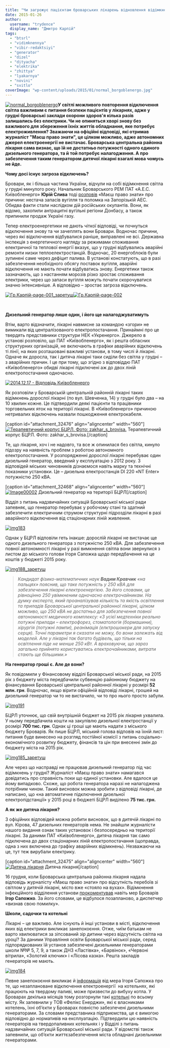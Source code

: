 ```yaml
---
title: "Чи загрожує пацієнтам броварських лікарень відновлення відімкнень світла?"
date: 2015-01-26
author: 
  username: "trydence"
  display_name: "Дмитро Карпій"
tags: 
  - "btsrl"
  - "vidimknennya"
  - "vibir-redaktsiyi"
  - "generator"
  - "dizel"
  - "dityacha"
  - "elektrika"
  - "zhittya"
  - "lyakarnya"
  - "novini"
  - "svitlo"
coverImage: "wp-content/uploads/2015/01/normal_borgoblenergo.jpg"
---
```


[![normal_borgoblenergo](https://mpz.brovary.org/wp-content/uploads/2015/01/normal_borgoblenergo.jpg)](https://mpz.brovary.org/wp-content/uploads/2015/01/normal_borgoblenergo.jpg)**У світлі можливого повторення відключення світла важливим є питання безпеки пацієнтів у лікарнях, адже у грудні броварські заклади охорони здоров'я кілька разів залишались без електрики. Чи не опиняться хворі знову без важливого для збереження їхніх життів обладнання, яке потребує електроживлення? Зважаючи на офіційні відповіді, які отримав журналіст "Маєш право знати", це цілком можливо, адже автономних джерел електроенергії не вистачає. Броварська центральна районна лікарня сама визнає, що їй не достатньо потужності одного єдиного дизельного генератора, та й той потребує налагодження. А про забезпечення таким генератором дитячої лікарні взагалі мова чомусь не йде.**

**Чому досі існує загроза відключень?**

Бровари, як і більша частина України, відчули на собі відімкнення світла у грудні минулого року. Начальник Броварського РЕМ ПАТ «А.Е.С. Київобленерго» **Юрій Слива** тоді [розповів](https://mpz.brovary.org/u-brovarskomu-rem-rozpovili-v-yaki-godini-vimikatimut-svitlo/) «Маєш право знати» про причини: нестача запасів вугілля та поломка на Запорізькій АЕС. Обидва факти стали наслідком дій російських окупантів. Вони, як відомо, захопили антрацитні вугільні регіони Донбасу, а також припинили продаж Україні газу.

Тепер електроенергетики не дають чіткої відповіді, чи почнуться відключення знову та чи зачеплять вони Бровари. Водночас причини, через які відключення відбувалися раніше, виправлені не всі. Державна інспекція з енергетичного нагляду за режимами споживання електричної та теплової енергії вказує, що у грудні відбувались аварійні ремонти низки теплоелектростанцій. Водночас, 20 енергоблоків були зупинені саме через дефіцит палива. В установі констатують, що в разі забезпечення необхідного обсягу поставок вугілля, аварійні відключення не мають почати відбуватись знову. Енергетики також зазначають, що з настанням морозів різко зростає споживання електрики, через що запаси вугілля можуть почати скорочуватися значно інтенсивніше. А відповідно – зростає загроза відключень.

[![Гр.Карпій-page-001_заретуш](https://mpz.brovary.org/wp-content/uploads/2015/01/Gr.Karpiy-page-001_zaretush.jpg)](https://mpz.brovary.org/wp-content/uploads/2015/01/Gr.Karpiy-page-001_zaretush.jpg)[![Гр.Карпій-page-002](https://mpz.brovary.org/wp-content/uploads/2015/01/Gr.Karpiy-page-002.jpg)](https://mpz.brovary.org/wp-content/uploads/2015/01/Gr.Karpiy-page-002.jpg)

 

**Дизельний генератор лише один, і його ще налагоджуватимуть**

Втім, варто відзначити, лікарні навмисне за командою «згори» не вимикали від централізованого електропостачання. Принаймні про це твердять представники структури НЕК «Укренерго». Джерело в установі розповіло, що ПАТ «Київобленерго», як і решта обласних структурних організацій, не включають в графіки аварійних відключень ті лінії, на яких розташовані важливі установи, в тому числі й лікарні. Одначе як доросла, так і дитяча лікарні таки сиділи без світла у грудні – з аварійних причин. І це при тому, що згідно з відповіддю ПАТ «Київобленерго» обидві лікарні підключені аж до двох ліній електропостачання одночасно.

[![2014.12.17 - Відповідь Київобленерго](https://mpz.brovary.org/wp-content/uploads/2015/01/2014.12.17-Vidpovid-Kiyivoblenergo.jpg)](https://mpz.brovary.org/wp-content/uploads/2015/01/2014.12.17-Vidpovid-Kiyivoblenergo.jpg)

Як розповіли у Броварській центральній районній лікарні таких відімкнень дорослої лікарні (по вул. Шевченка, 14) у грудні було два – на 10 хвилин кожне. Це підтвердили деякі пацієнти та працівники торговельних яток на території лікарні. В «Київобленерго» причиною нетривалих відключень назвали пошкодження електрокабеля.

\[caption id="attachment\_32476" align="aligncenter" width="560"\][![Терапевтичний корпус БЦРЛ. Фото: zakhar_s_brovisa.](https://mpz.brovary.org/wp-content/uploads/2015/01/39535199.jpg)](https://mpz.brovary.org/wp-content/uploads/2015/01/39535199.jpg) Терапевтичний корпус БЦРЛ. Фото: zakhar\_s\_brovisa.\[/caption\]

Те, що лікарня, хоч і не надовго, та все ж опинилася без світла, кинуло підозру на наявність проблем з роботою автономного електропостачання. У розпорядженні дорослої лікарні перебуває один дизельний генератор, введений у експлуатацію з 2012 року. З відповідей міських чиновників дізнаємося навіть марку та технічні показники установки. Це – дизельна електростанція DI 220 «NT Enter» потужністю 250 кВА.

\[caption id="attachment\_32468" align="aligncenter" width="560"\][![Image00002](https://mpz.brovary.org/wp-content/uploads/2015/01/Image00002.jpg)](https://mpz.brovary.org/wp-content/uploads/2015/01/Image00002.jpg) Дизельний генератор на території БЦРЛ\[/caption\]

Відділ з питань надзвичайних ситуацій Броварської міської ради запевняє, що генератор перебуває у робочому стані та здатний забезпечити електричним струмом структурні підрозділи лікарні в разі аварійного відключення від стаціонарних ліній живлення.

[![img183](https://mpz.brovary.org/wp-content/uploads/2015/01/img183.jpg)](https://mpz.brovary.org/wp-content/uploads/2015/01/img183.jpg)

Однак у БЦРЛ відповіли геть інакше: дорослій лікарні не вистачає ще одного дизельного генератора з потужністю 250 кВА. Для забезпечення повної автономності лікарні у разі вимкнення світла вони звернулися з листом до міського голови Ігоря Сапожка щодо передбачення на це коштів у бюджеті 2015 року.

[![img188_заретуш](https://mpz.brovary.org/wp-content/uploads/2015/01/img188_zaretush.jpg)](https://mpz.brovary.org/wp-content/uploads/2015/01/img188_zaretush.jpg)

> _Кандидат фізико-математичних наук **Вадим Кравчик** «на пальцях» пояснив, що таке потужність у 250 кВА для забезпечення лікарні електроенергією. За його словами, це рівноцінно 250 увімкненим одночасно електрочайникам. На думку експерта, який проаналізував кількість та якість освітлення та приладів Броварської центральної районної лікарні, цілком можливо, що 250 кВА не достатньо для забезпечення повної автономності медичного комплексу: «З усієї медтехніки реально потужні прилади – електрофорез, стоматологія (бормашини), хірургія (потужні лампи), реанімація (елктрошокери для запуску серця). Точні параметри я сказати не можу, бо вони залежать від моделей. Але у_ _лікарні так багато будівель, що тільки на освітлення піде не менше 250 кВт. А враховуючи, що зараз загально прийнято користуватись електрочайниками, витрати стають ще більшими.»_

**На генератор гроші є. Але де вони?**

Як повідомили у Фінансовому відділі Броварської міської ради, на 2015 рік з бюджету міста передбачили субвенцію районному бюджету на фінансування Броварської центральної районної лікарні у розмірі **52 млн. грн**. Водночас, якщо вірити офіційній відповіді лікарні, грошей на дизельний генератор чи то не вистачило, чи то про нього просто забули.

[![img191](https://mpz.brovary.org/wp-content/uploads/2015/01/img191.jpg)](https://mpz.brovary.org/wp-content/uploads/2015/01/img191.jpg)

БЦРЛ уточнює, що свій внутрішній бюджет на 2015 рік лікарня ухвалила. У ньому передбачила кошти на закупівлю дизельної електростанції у розмірі **700 тис. грн**. Однак ці гроші ще мають надати з міського бюджету Броварів. Як пише БЦРЛ, міський голова відповів на їхній лист: питання буде винесено на розгляд постійної комісії з питань соціально-економічного розвитку бюджету, фінансів та цін при внесенні змін до бюджету міста на 2015 рік.

[![img185_заретуш](https://mpz.brovary.org/wp-content/uploads/2015/01/img185_zaretush.jpg)](https://mpz.brovary.org/wp-content/uploads/2015/01/img185_zaretush.jpg)

Але через що насправді не працював дизельний генератор під час відімкнень у грудні? Журналіст «Маєш право знати» намагався довідатись про справність поки що єдиної установки. Але вдалося це йому випадково. Схоже, що робота генератора наразі не налагоджена потрібним чином. Такий висновок можна зробити з відповіді лікарні, де написано, що «на автоматичне підключення дизельної електропідстанції» у 2015 році в бюджеті БЦРЛ виділено **75 тис. грн.**

**А як же дитяча лікарня?**

З офіційних відповідей можна робити висновок, що в дитячій лікарні по вул. Кірова, 47 дизельних генераторів нема. Не знайшли журналісти нашого видання ознак таких установок і безпосередньо на території лікарні. За даними ПАТ «Київобленерго», дитяча лікарня так само підключена до двох стаціонарних ліній електропостачання (щоправда, одна з них включена до графіку аварійних відімкнень). Незважаючи на це, тут теж вирубали електрику.

\[caption id="attachment\_32475" align="aligncenter" width="560"\][![Дитяча лікарня](https://mpz.brovary.org/wp-content/uploads/2015/01/Image00001.jpg)](https://mpz.brovary.org/wp-content/uploads/2015/01/Image00001.jpg) Дитяча лікарня\[/caption\]

16 грудня, коли Броварська центральна районна лікарня надала відповідь журналісту «Маєш право знати» про відсутність перебоїв зі світлом у дитячій лікарні, місто вже «стояло на вухах». Відімкнення інфекційного відділення установи [прокоментував](https://mpz.brovary.org/sapozhko-ne-znaye-koli-virishitsya-situatsiya-z-haotichnim-vidklyuchennyam-elektriki-u-brovarah/) навіть мер Броварів **Ігор Сапожко**. За його словами, це відбулося позапланово, а диспетчер «визнав свою помилку».

**Школи, садочки та котельні**

Лікарні – це важливо. Але існують й інші установи в місті, відключення яких від електрики викликає занепокоєння. Отже, чиїм батькам не варто хвилюватися за зіпсований зір дитини через відсутність світла на уроці? За даними Управління освіти Броварської міської ради, серед підпорядкованих їй установ забезпечені дизельними генераторами школи №№ 5, 7, 9, а також ДНЗ «Ластівка», «Барвінок», «Червоні вітрила», «Золотий ключик» і «Лісова казка». Решта закладів генераторів не мають.

[![img184](https://mpz.brovary.org/wp-content/uploads/2015/01/img184.jpg)](https://mpz.brovary.org/wp-content/uploads/2015/01/img184.jpg)

Певне занепокоєння викликає й [інформація](https://docs.brovary.org/p14656/10.12.2014) від мера Ігоря Сапожка про те, що незаплановане відключення електроенергії  на котельнях, які працюють на твердому паливі, може призвести до вибуху котла. У Броварах декілька місяців тому розгорнули такі [котельні](https://mpz.brovary.org/yaka-prichina-dimu-na-vulitsyah-brovariv/) по всьому місту. Як запевнили у ТОВ «Фелікс Енерджи», які є власниками котелень, їхні об’єкти у Броварах повністю забезпечені дизельними генераторами. За словами представника підприємства, це є вимогою відповідно до нормативів на експлуатацію. Підтвердили цю наявність генераторів на твердопаливних котельнях і у Відділі з питань надзвичайних ситуацій Броварської міської ради. У відомстві також запевнили, що об’єкти життєзабезпечення міста обладнані дизельними генераторами.
